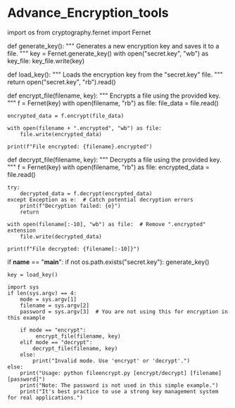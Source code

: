 # Advance_Encryption_tools
import os
from cryptography.fernet import Fernet

def generate_key():
    """
    Generates a new encryption key and saves it to a file.
    """
    key = Fernet.generate_key()
    with open("secret.key", "wb") as key_file:
        key_file.write(key)

def load_key():
    """
    Loads the encryption key from the "secret.key" file.
    """
    return open("secret.key", "rb").read()

def encrypt_file(filename, key):
    """
    Encrypts a file using the provided key.
    """
    f = Fernet(key)
    with open(filename, "rb") as file:
        file_data = file.read()

    encrypted_data = f.encrypt(file_data)

    with open(filename + ".encrypted", "wb") as file:
        file.write(encrypted_data)

    print(f"File encrypted: {filename}.encrypted")

def decrypt_file(filename, key):
    """
    Decrypts a file using the provided key.
    """
    f = Fernet(key)
    with open(filename, "rb") as file:
        encrypted_data = file.read()

    try:
        decrypted_data = f.decrypt(encrypted_data)
    except Exception as e:  # Catch potential decryption errors
        print(f"Decryption failed: {e}")
        return

    with open(filename[:-10], "wb") as file:  # Remove ".encrypted" extension
        file.write(decrypted_data)

    print(f"File decrypted: {filename[:-10]}")


if __name__ == "__main__":
    if not os.path.exists("secret.key"):
        generate_key()

    key = load_key()

    import sys
    if len(sys.argv) == 4:
        mode = sys.argv[1]
        filename = sys.argv[2]
        password = sys.argv[3]  # You are not using this for encryption in this example

        if mode == "encrypt":
             encrypt_file(filename, key)
        elif mode == "decrypt":
            decrypt_file(filename, key)
        else:
            print("Invalid mode. Use 'encrypt' or 'decrypt'.")
    else:
        print("Usage: python fileencrypt.py [encrypt/decrypt] [filename] [password]")
        print("Note: The password is not used in this simple example.")
        print("It's best practice to use a strong key management system for real applications.")
